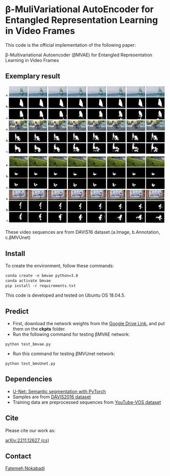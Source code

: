 
# β-MuliVariational AutoEncoder for Entangled Representation Learning in Video Frames

This code is the official implementation of the following paper:

&beta;-Multivariational Autoencoder (&beta;MVAE) for Entangled Representation Learning in Video Frames

## Exemplary result

![Time Consistency2](./examples/vid_seq2.png)
![Time Consistency3](./examples/vid_seq3.png)

These video sequences are from DAVIS16 dataset.(a.Image, b.Annotation, c.&beta;MVUnet)

## Install

To create the environment, follow these commands:

```
conda create -n bmvae python=3.8
conda activate bmvae
pip install -r requirements.txt
```

This code is developed and tested on Ubuntu OS 18.04.5.

## Predict

+ First, download the network weights from the [Google Drive Link.](https://drive.google.com/drive/folders/1RE_5KmpD3_SPUyp54ddLiPXCxMGDes24?usp=sharing) and put them on the **ckpts** folder. 
+ Run the following command for testing &beta;MVAE network:
```
python test_bmvae.py
```
+ Run this command for testing &beta;MVUnet network:
```
python test_bmvUnet.py
```



## Dependencies

+ [U-Net: Semantic segmentation with PyTorch](https://github.com/milesial/Pytorch-UNet)
+ Samples are from [DAVIS2016 dataset](https://davischallenge.org/index.html)
+ Training data are preprocessed sequences from [YouTube-VOS dataset](https://youtube-vos.org/)


## Cite

Please cite our work as:

[arXiv:2211.12627 (cs)](https://arxiv.org/abs/2211.12627)


## Contact
[Fatemeh Nokabadi](mailto:nourifatemeh1@gmail.com)


